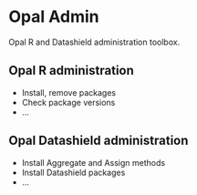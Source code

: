 # Opal Admin

Opal R and Datashield administration toolbox.

## Opal R administration

* Install, remove packages
* Check package versions
* ...

## Opal Datashield administration

* Install Aggregate and Assign methods
* Install Datashield packages
* ...
